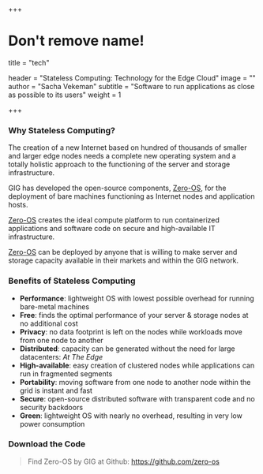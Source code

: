 +++
# Don't remove name!
title = "tech"

header = "Stateless Computing: Technology for the Edge Cloud"
image = ""
author = "Sacha Vekeman"
subtitle = "Software to run applications as close as possible to its users"
weight = 1

+++

### Why Stateless Computing?

The creation of a new Internet based on hundred of thousands of smaller and larger edge nodes needs a complete new operating system and a totally holistic approach to the functioning of the server and storage infrastructure. 

GIG has developed the open-source components, [Zero-OS](https://github.com/Zero-OS), for the deployment of bare machines functioning as Internet nodes and application hosts.

[Zero-OS](https://github.com/Zero-OS) creates the ideal compute platform to run containerized applications and software code on secure and high-available IT infrastructure.

[Zero-OS](https://github.com/Zero-OS) can be deployed by anyone that is willing to make server and storage capacity available in their markets and within the GIG network.

### Benefits of Stateless Computing

* **Performance**: lightweight OS with lowest possible overhead for running bare-metal machines
* **Free**: finds the optimal performance of your server & storage nodes at no additional cost 
* **Privacy**: no data footprint is left on the nodes while workloads move from one node to another
* **Distributed**: capacity can be generated without the need for large datacenters: *At The Edge* 
* **High-available**: easy creation of clustered nodes while applications can run in fragmented segments
* **Portability**: moving software from one node to another node within the grid is instant and fast 
* **Secure**: open-source distributed software with transparent code and no security backdoors
* **Green**: lightweight OS with nearly no overhead, resulting in very low power consumption

### Download the Code

> Find Zero-OS by GIG at Github: https://github.com/zero-os